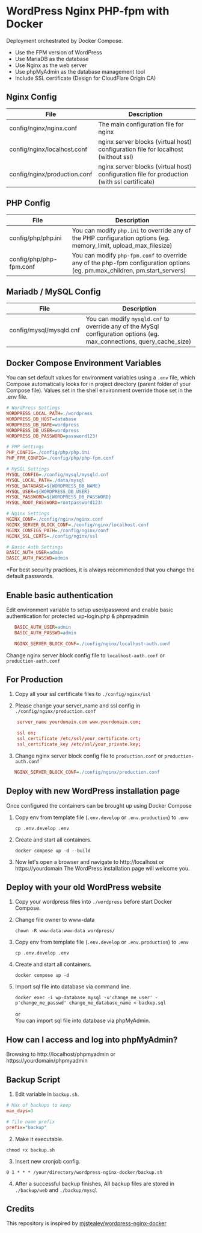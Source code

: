 # WordPress Nginx PHP-fpm with Docker

Deployment orchestrated by Docker Compose.

- Use the FPM version of WordPress
- Use MariaDB as the database
- Use Nginx as the web server
- Use phpMyAdmin as the database management tool
- Include SSL certificate (Design for CloudFlare Origin CA)


## Nginx Config

| File  | Description |
| ------------- | ------------- |
| config/nginx/nginx.conf | The main configuration file for nginx  |
| config/nginx/localhost.conf | nginx server blocks (virtual host) configuration file for localhost (without ssl)  |
| config/nginx/production.conf | nginx server blocks (virtual host) configuration file for production (with ssl certificate) |

## PHP Config

| File  | Description |
| ------------- | ------------- |
| config/php/php.ini | You can modify `php.ini` to override any of the PHP configuration options (eg. memory_limit, upload_max_filesize) |
| config/php/php-fpm.conf | You can modify `php-fpm.conf` to override any of the php-fpm configuration options (eg. pm.max_children, pm.start_servers) |

## Mariadb / MySQL Config

 File  | Description |
| ------------- | ------------- |
| config/mysql/mysqld.cnf | You can modify `mysqld.cnf` to override any of the MySql configuration options (eg. max_connections, query_cache_size)  |

## Docker Compose Environment Variables

You can set default values for environment variables using a `.env` file, which Compose automatically looks for in project directory (parent folder of your Compose file). Values set in the shell environment override those set in the .env file.



```ini
# WordPress Settings
WORDPRESS_LOCAL_PATH=./wordpress
WORDPRESS_DB_HOST=database
WORDPRESS_DB_NAME=wordpress
WORDPRESS_DB_USER=wordpress
WORDPRESS_DB_PASSWORD=password123!

# PHP Settings
PHP_CONFIG=./config/php/php.ini
PHP_FPM_CONFIG=./config/php/php-fpm.conf

# MySQL Settings
MYSQL_CONFIG=./config/mysql/mysqld.cnf
MYSQL_LOCAL_PATH=./data/mysql
MYSQL_DATABASE=${WORDPRESS_DB_NAME}
MYSQL_USER=${WORDPRESS_DB_USER}
MYSQL_PASSWORD=${WORDPRESS_DB_PASSWORD}
MYSQL_ROOT_PASSWORD=rootpassword123!

# Nginx Settings
NGINX_CONF=./config/nginx/nginx.conf
NGINX_SERVER_BLOCK_CONF=./config/nginx/localhost.conf
NGINX_CONFIGS_PATH=./config/nginx/conf
NGINX_SSL_CERTS=./config/nginx/ssl

# Basic Auth Settings
BASIC_AUTH_USER=admin
BASIC_AUTH_PASSWD=admin

```
*For best security practices, it is always recommended that you change the default passwords.
## Enable basic authentication
Edit environment variable to setup user/password and enable basic authentication for protected wp-login.php & phpmyadmin


```ini
   BASIC_AUTH_USER=admin
   BASIC_AUTH_PASSWD=admin

   NGINX_SERVER_BLOCK_CONF=./config/nginx/localhost-auth.conf
```
Change nginx server block config file to `localhost-auth.conf` or `production-auth.conf`

## For Production
1. Copy all your ssl certificate files to `./config/nginx/ssl`

2. Please change your server_name and ssl config in `./config/nginx/production.conf`
```conf
    server_name yourdomain.com www.yourdomain.com;

    ssl on;
    ssl_certificate /etc/ssl/your_certificate.crt;
    ssl_certificate_key /etc/ssl/your_private.key;
```
3. Change nginx server block config file to `production.conf` or `production-auth.conf`
```ini
   NGINX_SERVER_BLOCK_CONF=./config/nginx/production.conf
```

## Deploy with new WordPress installation page

Once configured the containers can be brought up using Docker Compose

1. Copy env from template file (`.env.develop` or `.env.production`) to `.env`

   ```console
   cp .env.develop .env
   ```

2. Create and start all containers.

   ```console
   docker compose up -d --build
   ```
3. Now let's open a browser and navigate to ‌http://localhost or https://yourdomain The WordPress installation page will welcome you.

## Deploy with your old WordPress website 
1. Copy your wordpress files into `./wordpress` before start Docker Compose.
2. Change file owner to www-data
   ```console
   chown -R www-data:www-data wordpress/
   ```
3. Copy env from template file (`.env.develop` or `.env.production`) to `.env`

   ```console
   cp .env.develop .env
   ```

4. Create and start all containers.

   ```console
   docker compose up -d
   ```
4. Import sql file into database via command line. 
   ```console
   docker exec -i wp-database mysql -u'change_me_user' -p'change_me_passwd' change_me_database_name < backup.sql
   ```

   or \
   You can import sql file into database via phpMyAdmin.

## How can I access and log into phpMyAdmin?
Browsing to http://localhost/phpmyadmin or https://yourdomain/phpmyadmin

## Backup Script
1. Edit variable in `backup.sh`.
```ini
# Max of backups to keep
max_days=3

# file name prefix
prefix="backup"
```
2. Make it executable.
```console
chmod +x backup.sh
```
3. Insert new cronjob config.
```console
0 1 * * * /your/directory/wordpress-nginx-docker/backup.sh
```
4. After a successful backup finishes, All backup files are stored in `./backup/web` and `./backup/mysql`


## Credits

This repository is inspired by [mjstealey/wordpress-nginx-docker](https://github.com/mjstealey/wordpress-nginx-docker)
